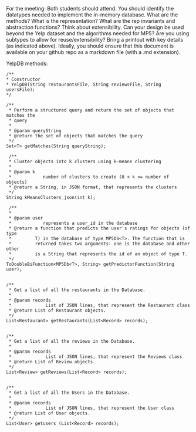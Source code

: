 For the meeting:
Both students should attend.
You should identify the datatypes needed to implement the in-memory database.
	What are the methods?
	What is the representation?
	What are the rep invariants and abstraction functions?
Think about extensibility.
	Can your design be used beyond the Yelp dataset and the algorithms needed for MP5?
	Are you using subtypes to allow for reuse/extensibility?
Bring a printout with key details (as indicated above). Ideally, you should ensure that this document is available on your github repo as a markdown file (with a .md extension).

YelpDB methods:
    
    /**
    * Constructor
    * YelpDB(String restaurantsFile, String reviewsFile, String usersFile);
    */

    /**
     * Perform a structured query and return the set of objects that matches the
     * query
     *
     * @param queryString
     * @return the set of objects that matches the query
     */
    Set<T> getMatches(String queryString);

     /**
     * Cluster objects into k clusters using k-means clustering
     *
     * @param k
     *            number of clusters to create (0 < k <= number of objects)
     * @return a String, in JSON format, that represents the clusters
     */
    String kMeansClusters_json(int k);

     /**
     *
     * @param user
     *            represents a user_id in the database
     * @return a function that predicts the user's ratings for objects (of type
     *         T) in the database of type MP5Db<T>. The function that is
     *         returned takes two arguments: one is the database and other other
     *         is a String that represents the id of an object of type T.
     */
    ToDoubleBiFunction<MP5Db<T>, String> getPredictorFunction(String user);


    /**
     * Get a list of all the restaurants in the Database.
     *
     * @param records
     *             List of JSON lines, that represent the Restaurant class
     * @return List of Restaurant objects.
     */
    List<Restaurant> getRestaurants(List<Record> records);

  
    /**
     * Get a list of all the reviews in the Database.
     *
     * @param records
     *             List of JSON lines, that represent the Reviews class
     * @return List of Review objects.
     */
    List<Review> getReviews(List<Record> records);


    /**
     * Get a list of all the Users in the Database.
     *
     * @param records
     *             List of JSON lines, that represent the User class
     * @return List of User objects.
     */
    List<User> getusers (List<Record> records);
